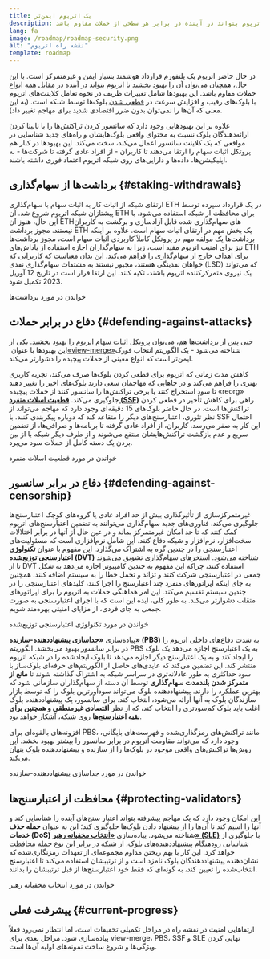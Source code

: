 ```yaml
---
title: یک اتریوم ایمن‌تر
description: اتریوم ایمن‌ترین و غیرمتمرکزترین پلتفورم قرارداد هوشمند موجود است. با این حال، همچنان می‌توان آن را بهبود بخشید تا اتریوم بتواند در آینده در برابر هر سطحی از حملات مقاوم باشد.
lang: fa
image: /roadmap/roadmap-security.png
alt: "نقشه‌ راه اتریوم"
template: roadmap
---
```


در حال حاضر اتریوم یک پلتفورم قرارداد هوشمند بسیار ایمن و غیرمتمرکز است. با این حال، همچنان می‌توان آن را بهبود بخشید تا اتریوم بتواند در آینده در مقابل همه انواع حملات مقاوم باشد. این بهبودها شامل تغییرات ظریف در نحوه تعامل کلاینت‌های اتریوم با بلوک‌های رقیب و افزایش سرعت در [قطعی شدن](/developers/docs/consensus-mechanisms/pos/#finality) بلوک‌ها توسط شبکه است. (به این معنی که آن‌ها را نمی‌توان بدون ضرر اقتصادی شدید برای مهاجم تغییر داد).

علاوه بر این بهبودهایی وجود دارد که سانسور کردن تراکنش‌ها را با نابینا کردن ارائه‌دهندگان بلوک نسبت به محتوای واقعی بلوک‌هایشان و راه‌های جدید شناسایی در مواقعی که یک کلاینت سانسور اعمال می‌کند، سخت می‌کند. این بهبودها در کنار هم پروتکل اثبات سهام را ارتقا می‌دهند تا کاربران - از افراد عادی گرفته تا شرکت‌ها - به اپلیکیشن‌ها، داده‌ها و دارایی‌های روی شبکه اتریوم اعتماد فوری داشته باشند.

## برداشت‌ها از سهام‌گذاری \{#staking-withdrawals}

ارتقای شبکه از اثبات کار به اثبات سهام با سهام‌گذاری ETH در یک قرارداد سپرده توسط پیشتازان شبکه اتریوم شروع شد. آن ETH برای محافظت از شبکه استفاده می‌شود. با این حال، هنوز آن ETHهای سهام‌گذاری شده قابل آزادسازی و برگشت به کاربران نیستند. مجوز برداشت ETH یک بخش مهم در ارتقای اثبات سهام است. علاوه بر اینکه برداشت‌ها یک مولفه مهم در پروتکل کاملاً کاربردی اثبات سهام است، مجوز برداشت‌ها نیز برای امنیت اتریوم مفید است، زیرا به سهام‌گذاران اجازه استفاده از پاداش‌های ETH برای اهداف خارج از سهام‌گذاری را فراهم می‌کند. این بدان معناست که کاربرانی که خواهان نقدینگی هستند، مجبور نیستند به مشتقات سهام‌گذاری نقدی (LSD) که می‌تواند یک نیروی متمرکزکننده اتریوم باشند، تکیه کنند. این ارتقا قرار است در تاریخ 12 آوریل 2023 تکمیل شود.

<ButtonLink variant="outline-color" to="/staking/withdrawals/">خواندن در مورد برداشت‌ها</ButtonLink>

## دفاع در برابر حملات \{#defending-against-attacks}

حتی پس از برداشت‌ها هم، می‌توان پروتکل [اثبات سهام](/developers/docs/consensus-mechanisms/pos/) اتریوم را بهبود بخشید. یکی از این بهبودها با عنوان [‏«view-merge»‏](https://ethresear.ch/t/view-merge-as-a-replacement-for-proposer-boost/13739) شناخته می‌شود - یک الگوریتم انتخاب فورک ایمن‌تر است که انواع معینی از حملات پیچیده را دشوارتر می‌کند.

کاهش مدت زمانی که اتریوم برای قطعی کردن بلوک‌ها صرف می‌کند، تجربه کاربری بهتری را فراهم می‌کند و در جاهایی که مهاجمان سعی دارند بلوک‌های اخیر را تغییر دهند تا سود استخراج کنند یا برخی تراکنش‌ها را سانسور کنند از حملات پیچیده «reorg» جلوگیری می‌کند. [**قطعیت اسلات منفرد (SSF)**](/roadmap/single-slot-finality/) راهی برای کاهش تأخیر در قطعی کردن تراکنش‌ها است. در حال حاضر بلوک‌های 15 دقیقه‌ای وجود دارد که مهاجم می‌تواند از نظر تئوری، اعتبارسنج‌های دیگر را متقاعد کند که دوباره پیکربندی کنند. با SSF احتمال این کار به صفر می‌رسد. کاربران، از افراد عادی گرفته تا برنامه‌ها و صرافی‌ها، از تضمین سریع و عدم بازگشت تراکنش‌هایشان منتفع می‌شوند و از طرف دیگر شبکه با از بین بردن یک دسته کامل از حملات سود می‌برد.

<ButtonLink variant="outline-color" to="/roadmap/single-slot-finality/">خواندن در مورد قطعیت اسلات منفرد</ButtonLink>

## دفاع در برابر سانسور \{#defending-against-censorship}

غیرمتمرکزسازی از تأثیرگذاری بیش از حد افراد عادی یا گروه‌های کوچک اعتبارسنج‌ها جلوگیری می‌کند. فناوری‌های جدید سهام‌گذاری می‌توانند به تضمین اعتبارسنج‌های اتریوم کمک کنند که تا حد امکان غیرمتمرکز بماند و در عین حال از آنها در برابر اختلالات سخت‌افزار، نرم‌افزار و شبکه دفاع کنند. این شامل نرم‌افزاری است که مسئولیت‌های اعتبارسنجی را در چندین گره به اشتراک می‌گذارد. این مفهوم با عنوان **تکنولوژی اعتبارسنجی توزیع‌شده (DVT)** شناخته می‌شود. استخرهای سهام‌گذاری تشویق می‌شوند تا از DVT استفاده کنند، چراکه این مفهوم به چندین کامپیوتر اجازه می‌دهد به شکل جمعی در اعتبارسنجی شرکت کنند و تزائد و تحمل خطا را به سیستم اضافه کنند. همچنین به جای اینکه اپراتورهای منفرد چند اعتبارسنج را اجرا کنند، کلیدهای اعتبارسنجی را در چندین سیستم تقسیم می‌کند. این امر هماهنگی حملات به اتریوم را برای اپراتورهای متقلب دشوارتر می‌کند. به طور کلی، ایده این است که با اجرای اعتبارسنجی به صورت _جمعی_ به جای فردی، از مزایای امنیتی بهره‌مند شویم.

<ButtonLink variant="outline-color" to="/staking/dvt/">خواندن در مورد تکنولوژی اعتبارسنجی توزیع‌شده</ButtonLink>

پیاده‌سازی **«جداسازی پیشنهاددهنده-سازنده» (PBS)** به شدت دفاع‌های داخلی اتریوم را در برابر سانسور بهبود می‌بخشد. الگوریتم PBS به یک اعتبارسنج اجازه می‌‌دهد یک بلوک را ایجاد کند و به یک اعتبارسنج دیگر اجازه می‌دهد تا بلوک ایجادشده را در شبکه اتریوم منتشر کند. این تضمین می‌کند که عایدی‌های حاصل از الگوریتم‌های حرفه‌ای بلوک‌ساز با سود حداکثری به طور عادلانه‌تری در سراسر شبکه به اشتراک گذاشته شوند تا **مانع از متمرکز شدن بلندمدت سهام‌گذاری** توسط آن دسته از سهام‌گذاران سازمانی شود که بهترین عملکرد را دارند. پیشنهاددهنده بلوک می‌تواند سودآورترین بلوک را که توسط بازار سازندگان بلوک به آنها ارائه می‌شود، انتخاب کند. برای سانسور، یک پیشنهاددهنده بلوک اغلب باید بلوک کم‌سودتری را انتخاب کند، که از نظر **اقتصادی غیرمنطقی و همچنین برای بقیه اعتبارسنج‌ها** روی شبکه، آشکار خواهد بود.

افزونه‌های بالقوه‌ای برای PBS، مانند تراکنش‌های رمزگذاری‌شده و فهرست‌های بایگانی، وجود دارد که می‌تواند مقاومت اتریوم در برابر سانسور را بیشتر بهبود بخشد. این روش‌ها تراکنش‌های واقعی موجود در بلوک‌ها را از سازنده و پیشنهاددهنده بلوک پنهان می‌کند.

<ButtonLink variant="outline-color" to="/roadmap/pbs/">خواندن در مورد جداسازی پیشنهاددهنده-سازنده</ButtonLink>

## محافظت از اعتبارسنج‌ها \{#protecting-validators}

این امکان وجود دارد که یک مهاجم پیشرفته بتواند اعتبار سنج‌های آینده را شناسایی کند و آنها را اسپم کند تا آن‌ها را از پیشنهاد دادن بلوک‌ها جلوگیری کند؛ این به عنوان **حمله حذف خدمات (DoS)** شناخته می‌شود. پیاده‌سازی [**«انتخاب مخفیانه رهبر» (SLE)**](/roadmap/secret-leader-election) با جلوگیری از شناسایی زودهنگام پیشنهاددهنده‌های بلوک، از شبکه در برابر این نوع حمله محافظت خواهد کرد. این کار با بهم ریختن مداوم مجموعه‌ای از تعهدات رمزنگاری‌شده که نشان‌دهنده پیشنهاددهندگان بلوک نامزد است و از ترتیبشان استفاده می‌کند تا اعتبارسنج انتخاب‌شده را تعیین کند، به گونه‌ای که فقط خود اعتبارسنج‌ها از قبل ترتیبشان را بدانند.

<ButtonLink variant="outline-color" to="/roadmap/secret-leader-election">خواندن در مورد انتخاب مخفیانه رهبر</ButtonLink>

## پیشرفت فعلی \{#current-progress}

ارتقاهایی امنیت در نقشه‌ راه در مراحل تکمیلی تحقیقات است، اما انتظار نمی‌رود فعلاً پیاده‌سازی شود. مراحل بعدی برای view-merge،‏ PBS،‏ SSF و SLE نهایی کردن ویژگی‌ها و شروع ساخت نمونه‌های اولیه آن‌ها است.

